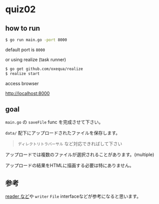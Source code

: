 # quiz02

## how to run

```bash
$ go run main.go -port 8000
```

default port is `8000`

or using realize (task runner)

```bash
$ go get github.com/oxequa/realize
$ realize start
```

access browser

[http://localhost:8000](http://localhost:8000)

## goal

`main.go` の `saveFile` func を完成させて下さい。

`data/` 配下にアップロードされたファイルを保存します。
> `ディレクトリトラバーサル` など対応できればして下さい

アップロードでは複数のファイルが選択されることがあります。(multiple)

アップロードの結果をHTMLに描画する必要は特にありません。

## 参考

[reader など](https://go-tour-jp.appspot.com/methods/21)や
`writer` `File` interfaceなどが参考になると思います。
